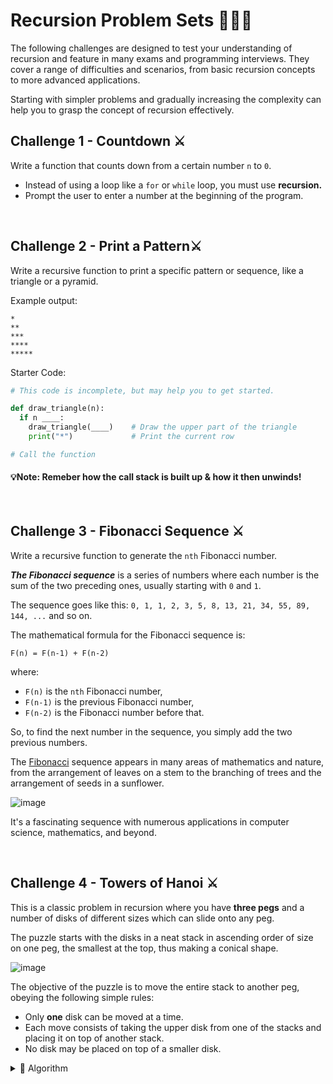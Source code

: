 # Recursion Problem Sets 👨🏽‍💻
The following challenges are designed to test your understanding of recursion and feature in many exams and programming interviews.
They cover a range of difficulties and scenarios, from basic recursion concepts to more advanced applications.

Starting with simpler problems and gradually increasing the complexity can help you to grasp the concept of recursion effectively. 

## Challenge 1 - Countdown ⚔️
Write a function that counts down from a certain number `n` to `0`. 
- Instead of using a loop like a ``for`` or ``while`` loop, you must use **recursion.**
- Prompt the user to enter a number at the beginning of the program.

<br>

## Challenge 2 - Print a Pattern⚔️
Write a recursive function to print a specific pattern or sequence, like a triangle or a pyramid.

Example output:
````
*
**
***
****
*****
````
Starter Code:
````py
# This code is incomplete, but may help you to get started.

def draw_triangle(n):
  if n ____:
    draw_triangle(____)    # Draw the upper part of the triangle
    print("*")             # Print the current row

# Call the function

````
#### 💡Note:  Remeber how the call stack is built up & how it then unwinds! 
<br>

## Challenge 3 - Fibonacci Sequence ⚔️
Write a recursive function to generate the ``nth`` Fibonacci number.

_**The Fibonacci sequence**_ is a series of numbers where each number is the sum of the two preceding ones, usually starting with ``0`` and ``1``. 

The sequence goes like this: ``0, 1, 1, 2, 3, 5, 8, 13, 21, 34, 55, 89, 144, ...`` and so on. 

The mathematical formula for the Fibonacci sequence is:

``F(n) = F(n-1) + F(n-2)``

where:
- ``F(n)`` is the ``nth`` Fibonacci number,
- ``F(n-1)`` is the previous Fibonacci number,
- ``F(n-2)`` is the Fibonacci number before that.

So, to find the next number in the sequence, you simply add the two previous numbers.

The [Fibonacci](https://www.techtarget.com/whatis/definition/Fibonacci-sequence) sequence appears in many areas of mathematics and nature, from the arrangement of leaves on a stem to the branching of trees and the arrangement of seeds in a sunflower. 

![image](https://github.com/ross-bish/Recursion-HL-/assets/83789503/e9691d32-8ef7-4eab-8687-7a09a778b84e)

It's a fascinating sequence with numerous applications in computer science, mathematics, and beyond.

<br>

## Challenge 4 - Towers of Hanoi ⚔️
This is a classic problem in recursion where you have **three pegs** and a number of disks of different sizes which can slide onto any peg. 

The puzzle starts with the disks in a neat stack in ascending order of size on one peg, the smallest at the top, thus making a conical shape. 

![image](https://github.com/ross-bish/Recursion-HL-/assets/83789503/3c300afb-544f-4f2c-924c-70fe89ea4cae)


The objective of the puzzle is to move the entire stack to another peg, obeying the following simple rules:
   - Only **one** disk can be moved at a time.
   - Each move consists of taking the upper disk from one of the stacks and placing it on top of another stack.
   - No disk may be placed on top of a smaller disk.



<details>

  <summary>👀 Algorithm</summary>

![image](https://github.com/ross-bish/Recursion-HL-/assets/83789503/960f632f-89f5-46b4-b1fc-ca87e93cf96b)


</details>

<br>


